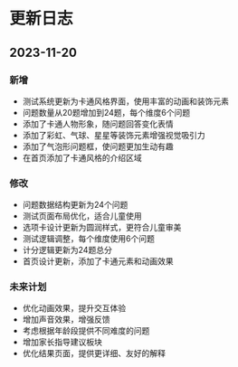 # 更新日志

## 2023-11-20

### 新增
- 测试系统更新为卡通风格界面，使用丰富的动画和装饰元素
- 问题数量从20题增加到24题，每个维度6个问题
- 添加了卡通人物形象，随问题回答变化表情
- 添加了彩虹、气球、星星等装饰元素增强视觉吸引力
- 添加了气泡形问题框，使问题更加生动有趣
- 在首页添加了卡通风格的介绍区域

### 修改
- 问题数据结构更新为24个问题
- 测试页面布局优化，适合儿童使用
- 选项卡设计更新为圆润样式，更符合儿童审美
- 测试逻辑调整，每个维度使用6个问题
- 计分逻辑更新为24题总分
- 首页设计更新，添加了卡通元素和动画效果

### 未来计划
- 优化动画效果，提升交互体验
- 增加声音效果，增强反馈
- 考虑根据年龄段提供不同难度的问题
- 增加家长指导建议板块
- 优化结果页面，提供更详细、友好的解释 